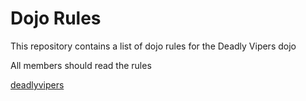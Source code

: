 Dojo Rules
==========

This repository contains a list of dojo rules for the Deadly Vipers dojo


All members should read the rules

[deadlyvipers](https://github.com/deadlyvipers)

